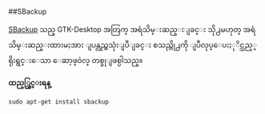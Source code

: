 ##SBackup

[SBackup](http://sourceforge.net/projects/sbackup/) သည္ GTK-Desktop အတြက္ အရံသိမ္းဆည္းျခင္း သို႕မဟုတ္ အရံသိမ္းဆည္းထားမႈအား ျပန္လည္အသုံးျပဳျခင္း စသည္တို႕ကို ျပဳလုပ္ေပးႏုိင္သည့္ ရိုးရွင္းေသာ ေဆာ့ဖ္ဝဲလ္ တစ္ခုျဖစ္ပါသည္။

**ထည့္သြင္းရန္**

	sudo apt-get install sbackup
